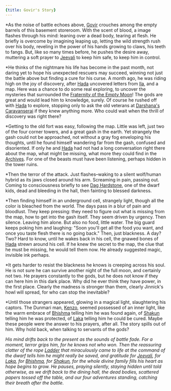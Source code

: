 ```yaml
---
{title: Govir's Story}
---
```

*As the noise of battle echoes above, [Govir](<../../../people/dunmari/govir.md>) crouches among the empty barrels of this basement storeroom. With the scent of blood, a image flashes through his mind: leaning over a dead body, tearing at flesh. He briefly is overcome by imagining leaping up, letting the wild strength rush over his body, reveling in the power of his hands growing to claws, his teeth to fangs. But, like so many times before, he pushes the desire away, muttering a soft prayer to [Jeevali](<../../../gods-and-religions/gods/incorporeal-gods/dunmari-pantheon/jeevali.md>) to keep him safe, to keep him in control.

*He thinks of the nightmare his life has become in the past month, not daring yet to hope his unexpected rescuers may succeed, winning not just the battle above but finding a cure for his curse. A month ago, he was riding high on the joy of discovery, after [Hada](<../../../people/dunmari/hada.md>) uncovered letters from [Ila](<../../../people/historical-figures/ila.md>), and a map. Here was a chance to do some real exploring, to uncover the mysteries that surrounded the [Fraternity of the Empty Moon](<../../../groups/fraternity-of-the-empty-moon.md>)! The gods are great and would lead him to knowledge, surely. Of course he rushed off with [Hada](<../../../people/dunmari/hada.md>) to explore, stopping only to ask the old veterans at [Darshana's Caravanserai](<../../../gazetteer/greater-dunmar/realms/dunmar/central-dunmar/tokra/darshana-s-caravanserai.md>) if they knew anything more. Who could wait when the thrill of discovery was right there?

*Getting to the old fort was easy, following the map. Little was left, just two of the four corner towers, and a great gash in the earth. Yet strangely the gash could not be approached, not without a gray fog enveloping his thoughts, until he found himself wandering far from the gash, confused and disoriented. If only he and [Hada](<../../../people/dunmari/hada.md>) had not had a long conversation right there about the map, what might be missing, what more they could find in the [Archives](<../../../gazetteer/greater-dunmar/realms/dunmar/central-dunmar/tokra/archives.md>). For one of the beasts must have been listening, perhaps hidden in the tower ruins.

*Then the terror of the attack. Just flashes–waking to a silent wolf/human hybrid as its jaws closed around his arm. Screaming in pain, passing out. Coming to consciousness briefly to see [Dag Hardstone](<../../../people/dwarves/dag-hardstone.md>), one of the dwarf kids, dead and bleeding in the hall, then fainting to blessed darkness.

*Then finding himself in an underground cell, strangely light, though all the color is bleached from the world. The days pass in a blur of pain and bloodlust. They keep pressing: they need to figure out what is missing from the map, how to get into the gash itself. They seem driven by urgency. Then silence. Leaving him alone. But also no food, little water. The big guard keeps poking him and laughing: "Soon you'll get all the food you want, and once you taste flesh there is no going back." Then, just blackness. A day? Two? Hard to know, until he wakes back in his cell, the gnawed bones of [Hada](<../../../people/dunmari/hada.md>) strewn around his cell. If he knew the secret to the map, the clue that he must be missing, he would tell them now. He already suggested magic, invisible ink perhaps.

*It gets harder to resist the blackness he knows is creeping across his soul. He is not sure he can survive another night of the full moon, and certainly not two. He prayers constantly to the gods, but he does not know if they can here him in this dark place. Why did he ever think they have power, in the first place. Clearly the madness is stronger than them, clearly Jinnick's howl will spread, for who can stop the inevitable?

*Until those strangers appeared, glowing in a magical light, slaughtering his captors. The Dunmari man, [Kenzo](<../../../people/pcs/dunmar-fellowship/kenzo.md>), seemed possessed of an inner light, like the warm embrace of [Bhishma](<../../../gods-and-religions/gods/incorporeal-gods/dunmari-pantheon/bhishma.md>) telling him he was found again, of [Shakun](<../../../gods-and-religions/gods/incorporeal-gods/dunmari-pantheon/shakun.md>) telling him he was protected, of [Laka](<../../../gods-and-religions/gods/incorporeal-gods/dunmari-pantheon/laka.md>) telling him he could be cured. Maybe these people were the answer to his prayers, after all. The story spills out of him. Why hold back, when talking to servants of the gods?

*His mind drifts back to the present as the sounds of battle fade. For a moment, terror grips him, for he knows not who won. Then the reassuring clatter of the rope [Ladder](<../../../people/pcs/dunmar-fellowship/companions/ladder.md>) that miraculously came to life at the command of the dwarf tells him he might really be saved, and gratitude for [Jeevali](<../../../gods-and-religions/gods/incorporeal-gods/dunmari-pantheon/jeevali.md>), for [Laka](<../../../gods-and-religions/gods/incorporeal-gods/dunmari-pantheon/laka.md>), for [Bhishma](<../../../gods-and-religions/gods/incorporeal-gods/dunmari-pantheon/bhishma.md>), for [Shakun](<../../../gods-and-religions/gods/incorporeal-gods/dunmari-pantheon/shakun.md>), for the whole divine family fills his heart as hope begins to grow. He pauses, praying silently, staying hidden until told otherwise, as we drift back to the dining hall, the dead bodies, scattered papers tossed off the table, and our four adventures standing, catching their breath after the battle.*